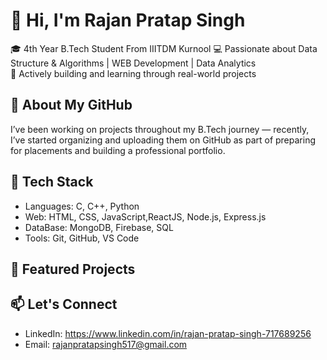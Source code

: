 # 👋 Hi, I'm Rajan Pratap Singh

🎓 4th Year B.Tech Student From IIITDM Kurnool
💻 Passionate about Data Structure & Algorithms | WEB Development | Data Analytics  
🚀 Actively building and learning through real-world projects

## 📂 About My GitHub
I’ve been working on projects throughout my B.Tech journey — recently, I’ve started organizing and uploading them on GitHub as part of preparing for placements and building a professional portfolio.

## 🔧 Tech Stack
- Languages: C, C++, Python
- Web: HTML, CSS, JavaScript,ReactJS, Node.js, Express.js
- DataBase:  MongoDB, Firebase, SQL
- Tools: Git, GitHub, VS Code

## 📌 Featured Projects


## 📫 Let's Connect
- LinkedIn: https://www.linkedin.com/in/rajan-pratap-singh-717689256
- Email: rajanpratapsingh517@gmail.com
